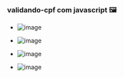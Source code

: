 ### validando-cpf com javascript 🖼

- ![image](https://user-images.githubusercontent.com/69175890/175751821-27425b5c-8e03-4b40-ad6b-baa3db4915fe.png)

- ![image](https://user-images.githubusercontent.com/69175890/175751711-1b3e1a97-3365-41d4-a555-2cec5fb7332c.png)

- ![image](https://user-images.githubusercontent.com/69175890/175751766-002e9094-6551-48c4-88ea-08a7270bea8f.png)

- ![image](https://user-images.githubusercontent.com/69175890/175751776-508fa9e5-fa1b-4cf7-a467-a6cc0cbb13f1.png)


